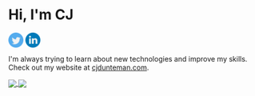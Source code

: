 # Hi, I'm CJ

<p>
  <a href="https://www.twitter.com/cjdunteman" target="blank"><img align="center" src="https://github.com/cjdunteman/cjdunteman/blob/master/twitter.png" alt="" height="30"></a>
  <a href="https://www.linkedin.com/in/cjdunteman" target="blank"><img align="center" src="https://github.com/cjdunteman/cjdunteman/blob/master/linkedin.png" alt="" height="30"></a></p>

I'm always trying to learn about new technologies and improve my skills. Check out my website at [cjdunteman.com](https://cjdunteman.com/).

<a href="https://github.com/anuraghazra/github-readme-stats">
  <img align="center" src="https://github-readme-streak-stats.herokuapp.com?user=cjdunteman" />
</a>
<a href="https://github.com/anuraghazra/convoychat">
  <img align="center" src="https://github-readme-stats.vercel.app/api/top-langs/?username=cjdunteman&layout=compact&exclude_repo=cs220&hide=html" />
</a>
